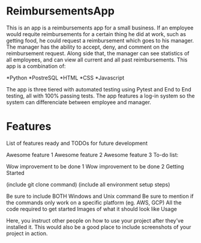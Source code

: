 # ReimbursementsApp
This is an app is a reimbursements app for a small business.  If an employee would requite reimbursements for a certain thing he did at work, such as getting food, he could request a reimbursement which goes to his manager.  The manager has the ability to accept, deny, and comment on the reimbursement request.  Along side that, the manager can see statistics of all employees, and can view all current and all past reimbursements.  This app is a combination of: 

  *Python 
  *PostreSQL 
  *HTML 
  *CSS
  *Javascript
  
  The app is three tiered with automated testing using Pytest and End to End testing, all with 100% passing tests.  The app features a log-in system so the system can differenciate between employee and manager.  

<h1>Features</h1>

List of features ready and TODOs for future development

Awesome feature 1
Awesome feature 2
Awesome feature 3
To-do list:

Wow improvement to be done 1
Wow improvement to be done 2
Getting Started

(include git clone command) (include all environment setup steps)

Be sure to include BOTH Windows and Unix command
Be sure to mention if the commands only work on a specific platform (eg. AWS, GCP)
All the code required to get started
Images of what it should look like
Usage

Here, you instruct other people on how to use your project after they’ve installed it. This would also be a good place to include screenshots of your project in action.

